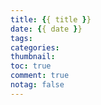```yaml
---
title: {{ title }}
date: {{ date }}
tags:
categories: 
thumbnail: 
toc: true
comment: true
notag: false
---
```

